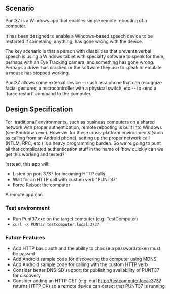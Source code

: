 ## Scenario

Punt37 is a Windows app that enables simple remote rebooting of a computer.

It has been designed to enable a Windows-based speech device to be restarted if something, anything, has gone wrong with the device.

The key scenario is that a person with disabilities that prevents verbal speech is using a Windows tablet with specialty software to
speak for them, perhaps with an Eye Tracking camera, and something has gone wrong.  Perhaps a driver has crashed or the software they
use to speak or emulate a mouse has stopped working.

Punt37 allows some external device -- such as a phone that can recognize facial gestures, a microcontroller with a physical switch, etc --
to send a 'force restart' command to the computer.

## Design Specification

For 'traditional' environments, such as business computers on a shared network with proper authentication, remote rebooting is built into
Windows (see Shutdown.exe).  However for these cross-platform environments (such as calling from an Android phone), setting up the proper
network call (NTLM, RPC, etc.) is a heavy programming burden.  So we're going to punt all that complicated authentication stuff in the name
of 'how quickly can we get this working and tested?'

Instead, this app will:

- Listen on port 3737 for incoming HTTP calls
- Wait for an HTTP call with custom verb "PUNT37"
- Force Reboot the computer

A remote app can 

### Test environment

- Run Punt37.exe on the target computer (e.g. TestComputer)
- `curl -X PUNT37 testcomputer.local:3737`

### Future Features

- Add HTTP basic auth and the ability to choose a password/token must be passed
- Add Android sample code for discovering the computer using MDNS
- Add Android sample code for calling with the custom HTTP verb
- Consider better DNS-SD support for publishing availability of PUNT37 for discovery
- Consider adding an HTTP GET (e.g. curl http://testcomputer.local:3737 returns HTTP OK) so a remote device can detect that PUNT37 is running
